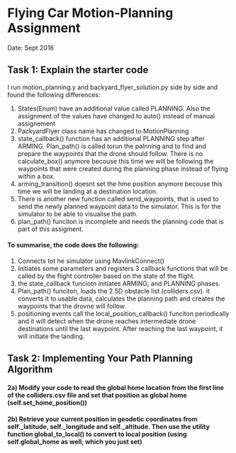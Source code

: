 # Flying Car Motion-Planning Assignment
Date: Sept 2018


## Task 1: Explain the starter code

I run motion_planning.y and backyard_flyer_solution.py side by side and found the following differences: 

1. States(Enum) have an additional value called PLANNING. Also the assignment of the values have changed to auto() instead of manual assignement 
2. PackyardFlyer class name has changed to MotionPlanning
3. state_callback() function has an additional PLANNING step after ARMING. Plan_path() is called torun the palnning and to find and prepare the waypoints that the drone should follow. 
There is no calculate_box() anymore becouse this time we will be following the waypoints that were created during the planning phase instead of flying within a box. 
4. arming_transition() doesnt set the hme position anymore becouse this time we will be landing at a destination location.
5. There is another new function called send_waypoints, that is used to send the newly planned waypoint data to the simulator. This is for the simulator to be able to visualise the path. 
6. plan_path() funciton is incomplete and needs the planning code that is part of this assigment. 


#### To summarise, the code does the following: 

1. Connects tot he simulator using MavlinkConnect()
2. Initiates some parameters and registers 3 callback functions that will be called by the flight controller based on the state of the flight. 
3. the state_callback funciotn initiates ARMING, and PLANNING phases. 
4. Plan_path() funciton, loads the 2.5D obstacle list (colliders.csv). it converts it to usable data, calculates the planning path and creates the waypoints that the drovne will follow. 
5. positioning events call the local_position_callback() funciton periodically and it will detect when the drone reaches  intermediate drone destinations until the last waypoint. After reaching the last waypoint, it will initiate the landing.


## Task 2: Implementing Your Path Planning Algorithm

#### 2a) Modify your code to read the global home location from the first line of the colliders.csv file and set that position as global home (self.set_home_position())


#### 2b) Retrieve your current position in geodetic coordinates from self._latitude, self._longitude and self._altitude. Then use the utility function global_to_local() to convert to local position (using self.global_home as well, which you just set)



